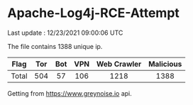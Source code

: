 
# Apache-Log4j-RCE-Attempt

Last update : 12/23/2021 09:00:06 UTC

The file contains 1388 unique ip.

| Flag | Tor | Bot | VPN | Web Crawler | Malicious |
| :-:  | :-: | :-: | :-: | :-:         | :-:       |
| Total| 504  | 57  | 106  | 1218          | 1388        |

Getting from https://www.greynoise.io api.
